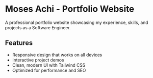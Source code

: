 # Moses Achi - Portfolio Website

A professional portfolio website showcasing my experience, skills, and projects as a Software Engineer.

## Features

* Responsive design that works on all devices
* Interactive project demos
* Clean, modern UI with Tailwind CSS
* Optimized for performance and SEO
